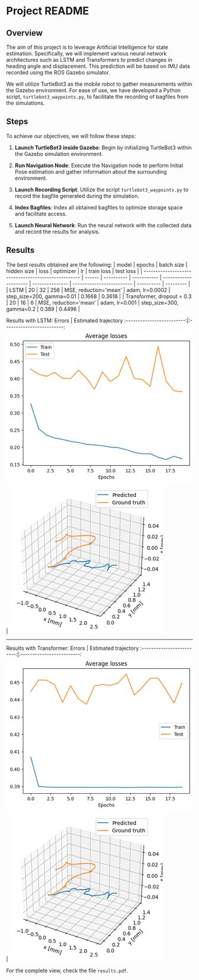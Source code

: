 # Project README

## Overview

The aim of this project is to leverage Artificial Intelligence for state estimation. Specifically, we will implement various neural network architectures such as LSTM and Transformers to predict changes in heading angle and displacement. This prediction will be based on IMU data recorded using the ROS Gazebo simulator.

We will utilize TurtleBot3 as the mobile robot to gather measurements within the Gazebo environment. For ease of use, we have developed a Python script, `turtlebot3_waypoints.py`, to facilitate the recording of bagfiles from the simulations.

## Steps

To achieve our objectives, we will follow these steps:

1. **Launch TurtleBot3 inside Gazebo**: Begin by initializing TurtleBot3 within the Gazebo simulation environment.

2. **Run Navigation Node**: Execute the Navigation node to perform Initial Pose estimation and gather information about the surrounding environment.

3. **Launch Recording Script**: Utilize the script `turtlebot3_waypoints.py` to record the bagfile generated during the simulation.

4. **Index Bagfiles**: Index all obtained bagfiles to optimize storage space and facilitate access.

5. **Launch Neural Network**: Run the neural network with the collected data and record the results for analysis.

## Results

The best results obtained are the following:
| model                                               | epochs | batch size | hidden size | loss                  | optimizer       | lr                        | train loss | test loss |
| --------------------------------------------------- | ------ | ---------- | ----------- | --------------------- | --------------- | ------------------------- | ---------- | --------- |
| LSTM                                                | 20     | 32         | 256         | MSE, reduction='mean' | adam, lr=0.0002 | step_size=200, gamma=0.01 | 0.1668     | 0.3618    |
| Transformer, dropout = 0.3                          | 20     | 16         | 6           | MSE, reduction='mean' | adam, lr=0.001  | step_size=300, gamma=0.2  | 0.389      | 0.4496    |


Results with LSTM:
Errors             |  Estimated trajectory
:-------------------------:|:-------------------------:
![](outputs/lstmError.png)  |  ![](outputs/lstmTrajectory.png)

-------------------------------------

Results with Transformer:
Errors             |  Estimated trajectory
:-------------------------:|:-------------------------:
![](outputs/transformerError.png)  |  ![](outputs/transformerTrajectory.png)

For the complete view, check the file `results.pdf`.
